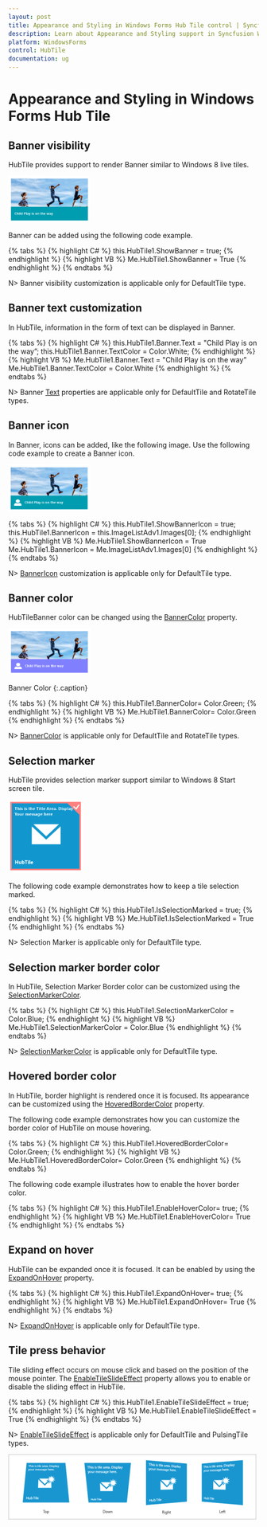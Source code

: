 ```yaml
---
layout: post
title: Appearance and Styling in Windows Forms Hub Tile control | Syncfusion
description: Learn about Appearance and Styling support in Syncfusion Windows Forms Hub Tile control and more details.
platform: WindowsForms
control: HubTile
documentation: ug
---
```


# Appearance and Styling in Windows Forms Hub Tile

## Banner visibility

HubTile provides support to render Banner similar to Windows 8 live tiles.

![Banner visibility](Concept-and-Features_images/Concept-and-Features_img6.png)

Banner can be added using the following code example.

{% tabs %}
{% highlight C# %} 
this.HubTile1.ShowBanner = true;
{% endhighlight %}
{% highlight VB %} 
Me.HubTile1.ShowBanner = True
{% endhighlight %}
{% endtabs %}

N> Banner visibility customization is applicable only for DefaultTile type.

## Banner text customization

In HubTile, information in the form of text can be displayed in Banner.

{% tabs %}
{% highlight C# %} 
this.HubTile1.Banner.Text  = "Child Play is on the way”;
this.HubTile1.Banner.TextColor  = Color.White;
{% endhighlight %}
{% highlight VB %} 
Me.HubTile1.Banner.Text  = "Child Play is on the way”
Me.HubTile1.Banner.TextColor  = Color.White
{% endhighlight %}
{% endtabs %}


N> Banner [Text](https://help.syncfusion.com/cr/windowsforms/Syncfusion.Windows.Forms.Tools.HubTile.html#Syncfusion_Windows_Forms_Tools_HubTile_Text) properties are applicable only for DefaultTile and RotateTile types.


## Banner icon

In Banner, icons can be added, like the following image. Use the following code example to create a Banner icon.

![Banner icon](Concept-and-Features_images/Concept-and-Features_img9.png)
 
{% tabs %}
{% highlight C# %} 
this.HubTile1.ShowBannerIcon = true;
this.HubTile1.BannerIcon = this.ImageListAdv1.Images[0];
{% endhighlight %}
{% highlight VB %} 
Me.HubTile1.ShowBannerIcon = True
Me.HubTile1.BannerIcon = Me.ImageListAdv1.Images[0]
{% endhighlight %}
{% endtabs %}

N> [BannerIcon](https://help.syncfusion.com/cr/windowsforms/Syncfusion.Windows.Forms.Tools.HubTile.html#Syncfusion_Windows_Forms_Tools_HubTile_BannerIcon) customization is applicable only for DefaultTile type.

## Banner color

HubTileBanner color can be changed using the [BannerColor](https://help.syncfusion.com/cr/windowsforms/Syncfusion.Windows.Forms.Tools.HubTile.html#Syncfusion_Windows_Forms_Tools_HubTile_BannerColor) property.

![Banner color](Concept-and-Features_images/Concept-and-Features_img11.png)

Banner Color
{:.caption}

{% tabs %}
{% highlight C# %} 
this.HubTile1.BannerColor= Color.Green;
{% endhighlight %}
{% highlight VB %} 
Me.HubTile1.BannerColor= Color.Green
{% endhighlight %}
{% endtabs %}

N> [BannerColor](https://help.syncfusion.com/cr/windowsforms/Syncfusion.Windows.Forms.Tools.HubTile.html#Syncfusion_Windows_Forms_Tools_HubTile_BannerColor) is applicable only for DefaultTile and RotateTile types.


## Selection marker

HubTile provides selection marker support similar to Windows 8 Start screen tile.

![Selection marker](Concept-and-Features_images/Concept-and-Features_img13.png)

The following code example demonstrates how to keep a tile selection marked.

{% tabs %}
{% highlight C# %} 
this.HubTile1.IsSelectionMarked = true;
{% endhighlight %}
{% highlight VB %} 
Me.HubTile1.IsSelectionMarked = True
{% endhighlight %}
{% endtabs %}

N> Selection Marker is applicable only for DefaultTile type.

## Selection marker border color

In HubTile, Selection Marker Border color can be customized using the [SelectionMarkerColor](https://help.syncfusion.com/cr/windowsforms/Syncfusion.Windows.Forms.Tools.HubTile.html#Syncfusion_Windows_Forms_Tools_HubTile_SelectionMarkerColor).

{% tabs %}
{% highlight C# %} 
this.HubTile1.SelectionMarkerColor = Color.Blue;
{% endhighlight %}
{% highlight VB %} 
Me.HubTile1.SelectionMarkerColor = Color.Blue
{% endhighlight %}
{% endtabs %}

N> [SelectionMarkerColor](https://help.syncfusion.com/cr/windowsforms/Syncfusion.Windows.Forms.Tools.HubTile.html#Syncfusion_Windows_Forms_Tools_HubTile_SelectionMarkerColor) is applicable only for DefaultTile type.

## Hovered border color

In HubTile, border highlight is rendered once it is focused. Its appearance can be customized using the [HoveredBorderColor](https://help.syncfusion.com/cr/windowsforms/Syncfusion.Windows.Forms.Tools.HubTile.html#Syncfusion_Windows_Forms_Tools_HubTile_HoveredBorderColor) property.

The following code example demonstrates how you can customize the border color of HubTile on mouse hovering.

{% tabs %}
{% highlight C# %} 
this.HubTile1.HoveredBorderColor= Color.Green;
{% endhighlight %}
{% highlight VB %} 
Me.HubTile1.HoveredBorderColor= Color.Green
{% endhighlight %}
{% endtabs %}

The following code example illustrates how to enable the hover border color.

{% tabs %}
{% highlight C# %} 
this.HubTile1.EnableHoverColor= true;
{% endhighlight %}
{% highlight VB %} 
Me.HubTile1.EnableHoverColor= True
{% endhighlight %}
{% endtabs %}

## Expand on hover

HubTile can be expanded once it is focused. It can be enabled by using the [ExpandOnHover](https://help.syncfusion.com/cr/windowsforms/Syncfusion.Windows.Forms.Tools.HubTile.html#Syncfusion_Windows_Forms_Tools_HubTile_ExpandOnHover) property.

{% tabs %}
{% highlight C# %} 
this.HubTile1.ExpandOnHover= true;
{% endhighlight %}
{% highlight VB %} 
Me.HubTile1.ExpandOnHover= True
{% endhighlight %}
{% endtabs %}

N> [ExpandOnHover](https://help.syncfusion.com/cr/windowsforms/Syncfusion.Windows.Forms.Tools.HubTile.html#Syncfusion_Windows_Forms_Tools_HubTile_ExpandOnHover) is applicable only for DefaultTile type.


## Tile press behavior

Tile sliding effect occurs on mouse click and based on the position of the mouse pointer. The [EnableTileSlideEffect](https://help.syncfusion.com/cr/windowsforms/Syncfusion.Windows.Forms.Tools.HubTile.html#Syncfusion_Windows_Forms_Tools_HubTile_EnableTileSlideEffect) property allows you to enable or disable the sliding effect in HubTile.

{% tabs %}
{% highlight C# %} 
this.HubTile1.EnableTileSlideEffect = true;
{% endhighlight %}
{% highlight VB %} 
Me.HubTile1.EnableTileSlideEffect = True
{% endhighlight %}
{% endtabs %}

N> [EnableTileSlideEffect](https://help.syncfusion.com/cr/windowsforms/Syncfusion.Windows.Forms.Tools.HubTile.html#Syncfusion_Windows_Forms_Tools_HubTile_EnableTileSlideEffect) is applicable only for DefaultTile and PulsingTile types.

![Tile press behavior](Concept-and-Features_images/Concept-and-Features_img19.png)
